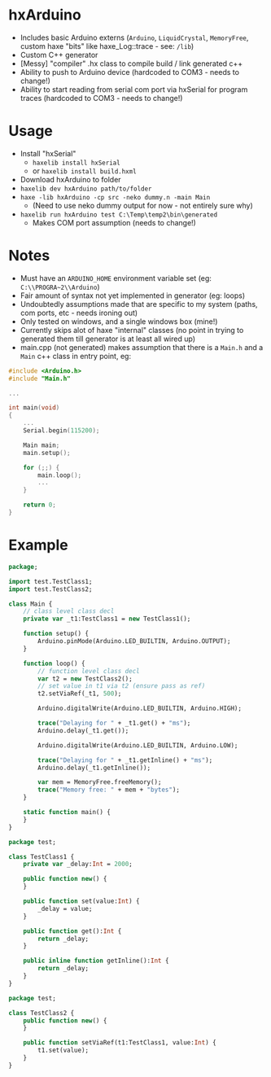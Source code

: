 # hxArduino

* Includes basic Arduino externs (`Arduino`, `LiquidCrystal`, `MemoryFree`, custom haxe "bits" like haxe_Log::trace - see: `/lib`)
* Custom C++ generator
* [Messy] "compiler" .hx class to compile build / link generated c++
* Ability to push to Arduino device (hardcoded to COM3 - needs to change!)
* Ability to start reading from serial com port via hxSerial for program traces (hardcoded to COM3 - needs to change!)

# Usage

* Install "hxSerial"
    * `haxelib install hxSerial`
    * or `haxelib install build.hxml`
* Download hxArduino to folder
* `haxelib dev hxArduino path/to/folder`
* `haxe -lib hxArduino -cp src -neko dummy.n -main Main`
	* (Need to use neko dummy output for now - not entirely sure why)
* `haxelib run hxArduino test C:\Temp\temp2\bin\generated`
	* Makes COM port assumption (needs to change!)

# Notes
* Must have an `ARDUINO_HOME` environment variable set (eg: `C:\\PROGRA~2\\Arduino`)
* Fair amount of syntax not yet implemented in generator (eg: loops)
* Undoubtedly assumptions made that are specific to my system (paths, com ports, etc - needs ironing out)
* Only tested on windows, and a single windows box (mine!)
* Currently skips alot of haxe "internal" classes (no point in trying to generated them till generator is at least all wired up)
* main.cpp (not generated) makes assumption that there is a `Main.h` and a `Main` c++ class in entry point, eg:

```cpp
#include <Arduino.h>
#include "Main.h"

...

int main(void)
{
	...
    Serial.begin(115200);

    Main main;
	main.setup();

	for (;;) {
		main.loop();
		...
	}

	return 0;
}
```

# Example

```haxe
package;

import test.TestClass1;
import test.TestClass2;

class Main {
    // class level class decl
    private var _t1:TestClass1 = new TestClass1();

    function setup() {
        Arduino.pinMode(Arduino.LED_BUILTIN, Arduino.OUTPUT);
    }

    function loop() {
        // function level class decl
        var t2 = new TestClass2();
        // set value in t1 via t2 (ensure pass as ref)
        t2.setViaRef(_t1, 500);

        Arduino.digitalWrite(Arduino.LED_BUILTIN, Arduino.HIGH);

        trace("Delaying for " + _t1.get() + "ms");
        Arduino.delay(_t1.get());

        Arduino.digitalWrite(Arduino.LED_BUILTIN, Arduino.LOW);

        trace("Delaying for " + _t1.getInline() + "ms");
        Arduino.delay(_t1.getInline());

        var mem = MemoryFree.freeMemory();
        trace("Memory free: " + mem + "bytes");
    }

	static function main() {
	}
}
```

```haxe
package test;

class TestClass1 {
    private var _delay:Int = 2000;

    public function new() {
    }

    public function set(value:Int) {
        _delay = value;
    }

    public function get():Int {
        return _delay;
    }

    public inline function getInline():Int {
        return _delay;
    }
}
```

```haxe
package test;

class TestClass2 {
    public function new() {
    }

    public function setViaRef(t1:TestClass1, value:Int) {
        t1.set(value);
    }
}
```


